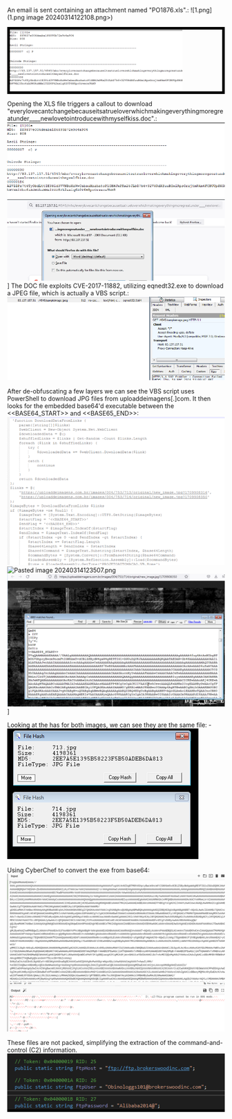 
An email is sent containing an attachment named "PO1876.xls".:
    ![1.png](1.png image 20240314122108.png>)







<div style="border: 6px solid black">
<img width="400" src="Screenshots/Pasted image 20240314122211.png">
</div>








Opening the XLS file triggers a callout to download "everylovecantchangebecauseitsatrueloverwhichmakingeverythingmoregreatunder____newlovetointroducewithmyselfkiss.doc".:
    ![Pasted image 20240314122211.png](<Screenshots/Pasted image 20240314122211.png>)
    ![Pasted image 20240314122300.png](<Screenshots/Pasted image 20240314122300.png>)]
The DOC file exploits CVE-2017-11882, utilizing eqnedt32.exe to download a JPEG file, which is actually a VBS script.:
    ![Pasted image 20240314122342.png](<Screenshots/Pasted image 20240314122342.png>)

After de-obfuscating a few layers we can see the VBS script uses PowerShell to download JPG files from uploaddeimagens[.]com. It then looks for the embedded base64'd executable between the <<BASE64_START>> and <<BASE65_END>>:
![Pasted image 20240314122555.png](<Screenshots/Pasted image 20240314122555.png>)
![Pasted image 20240314123507.png](<Pasted image 20240314123507.png>)
    ![Pasted image 20240314122745.png](<Screenshots/Pasted image 20240314122745.png>)]
    
Looking at the has for both images, we can see they are the same file:
-![Pasted image 20240314123058.png](<Screenshots/Pasted image 20240314123058.png>)

 Using CyberChef to convert the exe from base64:
![Pasted image 20240314123620.png](<Screenshots/Pasted image 20240314123620.png>)

These files are not packed, simplifying the extraction of the command-and-control (C2) information.
![Screenshots/Pasted image 20240314123836.png](<Screenshots/Pasted image 20240314123836.png>)